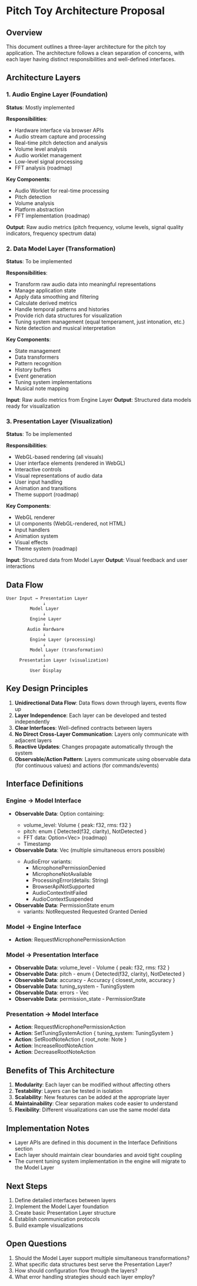 # Pitch Toy Architecture Proposal

## Overview

This document outlines a three-layer architecture for the pitch toy application. The architecture follows a clean separation of concerns, with each layer having distinct responsibilities and well-defined interfaces.

## Architecture Layers

### 1. Audio Engine Layer (Foundation)
**Status**: Mostly implemented

**Responsibilities**:
- Hardware interface via browser APIs
- Audio stream capture and processing
- Real-time pitch detection and analysis
- Volume level analysis
- Audio worklet management
- Low-level signal processing
- FFT analysis (roadmap)

**Key Components**:
- Audio Worklet for real-time processing
- Pitch detection
- Volume analysis
- Platform abstraction
- FFT implementation (roadmap)

**Output**: Raw audio metrics (pitch frequency, volume levels, signal quality indicators, frequency spectrum data)

### 2. Data Model Layer (Transformation)
**Status**: To be implemented

**Responsibilities**:
- Transform raw audio data into meaningful representations
- Manage application state
- Apply data smoothing and filtering
- Calculate derived metrics
- Handle temporal patterns and histories
- Provide rich data structures for visualization
- Tuning system management (equal temperament, just intonation, etc.)
- Note detection and musical interpretation

**Key Components**:
- State management
- Data transformers
- Pattern recognition
- History buffers
- Event generation
- Tuning system implementations
- Musical note mapping

**Input**: Raw audio metrics from Engine Layer
**Output**: Structured data models ready for visualization

### 3. Presentation Layer (Visualization)
**Status**: To be implemented

**Responsibilities**:
- WebGL-based rendering (all visuals)
- User interface elements (rendered in WebGL)
- Interactive controls
- Visual representations of audio data
- User input handling
- Animation and transitions
- Theme support (roadmap)

**Key Components**:
- WebGL renderer
- UI components (WebGL-rendered, not HTML)
- Input handlers
- Animation system
- Visual effects
- Theme system (roadmap)

**Input**: Structured data from Model Layer
**Output**: Visual feedback and user interactions

## Data Flow

```
User Input → Presentation Layer
              ↓
         Model Layer
              ↓
         Engine Layer
              ↓
        Audio Hardware
              ↓
         Engine Layer (processing)
              ↓
         Model Layer (transformation)
              ↓
     Presentation Layer (visualization)
              ↓
         User Display
```

## Key Design Principles

1. **Unidirectional Data Flow**: Data flows down through layers, events flow up
2. **Layer Independence**: Each layer can be developed and tested independently
3. **Clear Interfaces**: Well-defined contracts between layers
4. **No Direct Cross-Layer Communication**: Layers only communicate with adjacent layers
5. **Reactive Updates**: Changes propagate automatically through the system
6. **Observable/Action Pattern**: Layers communicate using observable data (for continuous values) and actions (for commands/events)

## Interface Definitions

### Engine → Model Interface
- **Observable Data**: Option<AudioAnalysis> containing:
  - volume_level: Volume { peak: f32, rms: f32 }
  - pitch: enum { Detected(f32, clarity), NotDetected }
  - FFT data: Option<Vec<f32>> (roadmap)
  - Timestamp
- **Observable Data**: Vec<AudioError> (multiple simultaneous errors possible)
  - AudioError variants:
     - MicrophonePermissionDenied
     - MicrophoneNotAvailable
     - ProcessingError(details: String)
     - BrowserApiNotSupported
     - AudioContextInitFailed
     - AudioContextSuspended
- **Observable Data**: PermissionState enum
  - variants:
     NotRequested 
     Requested
     Granted
     Denied

### Model → Engine Interface
- **Action**: RequestMicrophonePermissionAction

### Model → Presentation Interface
- **Observable Data**: volume_level     - Volume { peak: f32, rms: f32 }
- **Observable Data**: pitch            - enum { Detected(f32, clarity), NotDetected }
- **Observable Data**: accuracy         - Accuracy { closest_note, accuracy }
- **Observable Data**: tuning_system    - TuningSystem
- **Observable Data**: errors           - Vec<Error>
- **Observable Data**: permission_state - PermissionState

### Presentation → Model Interface
- **Action**: RequestMicrophonePermissionAction
- **Action**: SetTuningSystemAction { tuning_system: TuningSystem }
- **Action**: SetRootNoteAction { root_note: Note }
- **Action**: IncreaseRootNoteAction
- **Action**: DecreaseRootNoteAction

## Benefits of This Architecture

1. **Modularity**: Each layer can be modified without affecting others
2. **Testability**: Layers can be tested in isolation
3. **Scalability**: New features can be added at the appropriate layer
4. **Maintainability**: Clear separation makes code easier to understand
5. **Flexibility**: Different visualizations can use the same model data

## Implementation Notes

- Layer APIs are defined in this document in the Interface Definitions section
- Each layer should maintain clear boundaries and avoid tight coupling
- The current tuning system implementation in the engine will migrate to the Model Layer

## Next Steps

1. Define detailed interfaces between layers
2. Implement the Model Layer foundation
3. Create basic Presentation Layer structure
4. Establish communication protocols
5. Build example visualizations

## Open Questions

1. Should the Model Layer support multiple simultaneous transformations?
2. What specific data structures best serve the Presentation Layer?
3. How should configuration flow through the layers?
4. What error handling strategies should each layer employ?